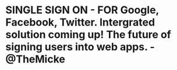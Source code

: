 # SINGLE SIGN ON - FOR Google, Facebook, Twitter. Intergrated solution coming up! The future of signing users into web apps. - @TheMicke
